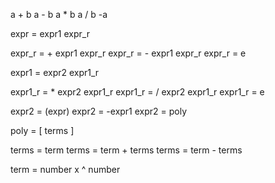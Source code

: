 a + b 
a - b
a * b 
a / b
-a

expr = expr1 expr_r

expr_r = + expr1 expr_r
expr_r = - expr1 expr_r
expr_r = e

expr1 = expr2 expr1_r

expr1_r = * expr2 expr1_r
expr1_r = / expr2 expr1_r
expr1_r = e

expr2 = (expr)
expr2 = -expr1
expr2 = poly

poly = [ terms ]

terms = term
terms = term + terms
terms = term - terms

term = number x ^ number

